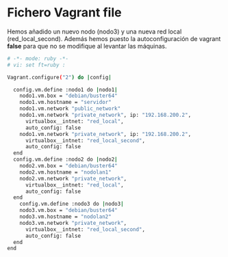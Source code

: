 # Fichero Vagrant file

Hemos añadido un nuevo nodo (nodo3) y una nueva red local (red_local_second). Además hemos puesto la autoconfiguración de vagrant **false** para que no se modifique al levantar las máquinas.

```sh
# -*- mode: ruby -*-
# vi: set ft=ruby :

Vagrant.configure("2") do |config|

  config.vm.define :nodo1 do |nodo1|
    nodo1.vm.box = "debian/buster64"
    nodo1.vm.hostname = "servidor"
    nodo1.vm.network "public_network"
    nodo1.vm.network "private_network", ip: "192.168.200.2",
      virtualbox__intnet: "red_local",
      auto_config: false
    nodo1.vm.network "private_network", ip: "192.168.200.2",
      virtualbox__intnet: "red_local_second",
      auto_config: false
  end
  config.vm.define :nodo2 do |nodo2|
    nodo2.vm.box = "debian/buster64"
    nodo2.vm.hostname = "nodolan1"
    nodo2.vm.network "private_network",
      virtualbox__intnet: "red_local",
      auto_config: false
  end
    config.vm.define :nodo3 do |nodo3|
    nodo3.vm.box = "debian/buster64"
    nodo3.vm.hostname = "nodolan2"
    nodo3.vm.network "private_network",
      virtualbox__intnet: "red_local_second",
      auto_config: false
  end
end
  
```
